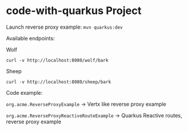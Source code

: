 # code-with-quarkus Project

Launch reverse proxy example: `mvn quarkus:dev`

Available endpoints:

Wolf
```
curl -v http://localhost:8080/wolf/bark
```

Sheep
```
curl -v http://localhost:8080/sheep/bark
```

Code example:

`org.acme.ReverseProxyExample` -> Vertx like reverse proxy example

`org.acme.ReverseProxyReactiveRouteExample` -> Quarkus Reactive routes, reverse proxy example
